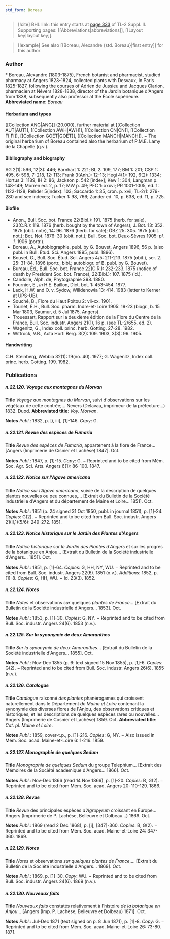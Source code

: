 ```yaml
---
std_form: Boreau
---
```


> [!cite] BHL link: this entry starts at [page 333](https://www.biodiversitylibrary.org/page/33265530) of TL-2 Suppl. II.
> Supporting pages: [[Abbreviations|abbreviations]], [[Layout key|layout key]].

> [!example] See also [[Boreau, Alexandre {std. Boreau}|first entry]] for this author

### Author

\* Boreau, Alexandre (1803-1875), French botanist and pharmacist, studied pharmacy at Angers 1823-1824, collected plants with Desvaux, in Paris 1825-1827, following the courses of Adrien de Jussieu and Jacques Clarion, pharmacien at Névers 1828-1838, director of the Jardin botanique d'Angers from 1838, subsequently also professor at the École supérieure. 
**Abbreviated name**: *Boreau*

#### Herbarium and types

[[Collection ANG|ANG]] (20.000), further material at [[Collection AUT|AUT]], [[Collection AWH|AWH]], [[Collection CN|CN]], [[Collection FI|FI]], [[Collection GOET|GOET]], [[Collection MANCH|MANCH]]. − The original herbarium of Boreau contained also the herbarium of P.M.E. Lamy de la Chapelle (q.v.).

#### Bibliography and biography

AG 2(1): 596, 12(3): 446; Barnhart 1: 221; BL 2: 109, 177; BM 1: 201; CSP 1: 495, 6: 598, 7: 218, 12: 113; Frank 3(Anh.): 12-13; Hegi 4(1): 192, 6(2): 1334; Hortus 3: 1189; IH 2: 86; Jackson p. 542 \[index\]; Kew 1: 304; Langman p. 148-149; Morren ed. 2, p. 17; MW p. 49; PFC 1: xxxvi; PR 1001-1005, ed. 1: 1122-1128; Rehder 5(index): 103; Saccardo 1: 35, cron. p. xvii; TL-2/1: 279-280 and see indexes; Tucker 1: 98, 766; Zander ed. 10, p. 638, ed. 11, p. 725.

#### Biofile

- Anon., Bull. Soc. bot. France 22(Bibl.): 191. 1875 (herb. for sale), 23(C.R.): 119. 1876 (herb. bought by the town of Angers); J. Bot. 13: 352. 1875 (obit. note), 14: 96. 1876 (herb. for sale); ÖBZ 25: 305. 1875 (obit. not.); Bot. Not. 1876: 30 (obit. not.); Bull. Soc. bot. Deux-Sèvres 1905: *pl. 1.* 1906 (portr.).
- Boreau, A., Autobiographie, publ. by G. Bouvet, Angers 1896, 56 p. (also publ. in Bull. Étud. Sci. Angers 1895, publ. 1896).
- Bouvet, G., Bull. Soc. Étud. Sci. Angers 4/5: 211-213. 1875 (obit.), ser. 2. 25: 31-84. 1896 (portr., bibl.; autobiogr. of B. publ. by G. Bouvet).
- Bureau, Éd., Bull. Soc. bot. France 22(C.R.): 232-233. 1875 (notice of death by President Soc. bot. France), 22(Bibl.): 107. 1875 (id.).
- Candolle, Alph. de, Phytographie 398. 1880.
- Fournier, E., *in* H.E. Baillon, Dict. bot. 1: 453-454. 1877.
- Lack, H.W. and O. v. Sydow, Willdenowia 13: 414. 1983 (letter to Kerner at UPS-UB).
- Souché, B., Flore du Haut Poitou 2: vii-xx. 1901.
- Tourlet, E.H., Bull. Soc. pharm. Indre-et-Loire 1905: 19-23 (biogr., b. 15 Mar 1803, Saumur, d. 5 Jul 1875, Angers).
- Trouessart, Rapport sur la deuxième édition de la Flore du Centre de la France, Bull. Soc. industr. Angers 21(1), 16 p. (see TL-2/655, ed. 2).
- Wagenitz, G., Index coll. princ. herb. Gotting. 27-28. 1982.
- Wittrock, V.B., Acta Horti Berg. 3(2): 109. 1903, 3(3): 96. 1905.

#### Handwriting

C.H. Steinberg, Webbia 32(1): 19(no. 40). 1977; G. Wagenitz, Index coll. princ. herb. Gotting. 199. 1982.

### Publications

##### n.22.120. Voyage aux montagnes du Morvan

**Title**
*Voyage aux montagnes du Morvan*, suivi d'observations sur les végétaux de cette contrée;... Nevers (Delavau, imprimeur de la préfecture...) 1832. Duod.
**Abbreviated title**: *Voy. Morvan*.

**Notes**
*Publ*.: 1832, p. \[i, iii\], \[1\]-146. *Copy*: G.

##### n.22.121. Revue des espèces de Fumaria

**Title**
*Revue des espèces de Fumaria*, appartenent à la flore de France... \[Angers (Imprimerie de Cisnier et Lachèse) 1847\]. Oct.

**Notes**
*Publ*.: 1847, p. \[1\]-15. *Copy*: G. − Reprinted and to be cited from Mém. Soc. Agr. Sci. Arts. Angers 6(1): 86-100. 1847.

##### n.22.122. Notice sur l'Agave americana

**Title**
*Notice sur l'Agave americana*, suivie de la description de quelques plantes nouvelles ou peu connues,... \[Extrait du Bulletin de la Société industrielle d'Angers et du département de Maine et Loire... 1851\]. Oct.

**Notes**
*Publ*.: 1851 (p. 24 signed 31 Oct 1850, publ. in journal 1851), p. \[1\]-24. *Copies*: G(2). − Reprinted and to be cited from Bull. Soc. industr. Angers 21(II,1)(5/6): 249-272. 1851.

##### n.22.123. Notice historique sur le Jardin des Plantes d'Angers

**Title**
*Notice historique sur le Jardin des Plantes d'Angers* et sur les progrès de la botanique en Anjou... \[Extrait du Bulletin de la Société industrielle d'Angers... 1851\]. Oct.

**Notes**
*Publ*.: 1851, p. \[1\]-64. *Copies*: G, HH, NY, WU. − Reprinted and to be cited from Bull. Soc. industr. Angers 22(6). 1851 (n.v.).
*Additions*: 1852, p. \[1\]-8. *Copies*: G, HH, WU. − Id. 23(3). 1852.

##### n.22.124. Notes

**Title**
*Notes* et observations *sur* quelques *plantes de France*... \[Extrait du Bulletin de la Société industrielle d'Angers... 1853\]. Oct.

**Notes**
*Publ*.: 1853, p. \[1\]-30. *Copies*: G, NY. − Reprinted and to be cited from Bull. Soc. industr. Angers 24(6). 1853 (n.v.).

##### n.22.125. Sur la synonymie de deux Amaranthes

**Title**
*Sur la synonymie de deux Amaranthes*... \[Extrait du Bulletin de la Société industrielle d'Angers... 1855\]. Oct.

**Notes**
*Publ*.: Nov-Dec 1855 (p. 6: text signed 15 Nov 1855), p. \[1\]-6. *Copies*: G(2). − Reprinted and to be cited from Bull. Soc. industr. Angers 26(6). 1855 (n.v.).

##### n.22.126. Catalogue

**Title**
*Catalogue* raisonné *des plantes* phanérogames qui croissent naturellement dans le Département *de Maine et Loire* contenant la synonymie des diverses flores de l'Anjou, des observations critiques et historiques, et les descriptions de quelques espèces rares ou nouvelles... Angers (Imprimerie de Cosnier et Lachèse) 1859. Oct.
**Abbreviated title**: *Cat. pl. Maine et Loire*.

**Notes**
*Publ*.: 1859, cover-t.p., p. \[1\]-216. *Copies*: G, NY. − Also issued in Mém. Soc. acad. Maine-et-Loire 6: 1-216. 1859.

##### n.22.127. Monographie de quelques Sedum

**Title**
*Monographie de quelques Sedum* du groupe Telephium... \[Extrait des Mémoires de la Société academique d'Angers... 1866\]. Oct.

**Notes**
*Publ*.: Nov-Dec 1866 (read 14 Nov 1866), p. \[1\]-20. *Copies*: B, G(2). − Reprinted and to be cited from Mém. Soc. acad. Angers 20: 110-129. 1866.

##### n.22.128. Revue

**Title**
*Revue* des principales espèces *d'Agropyrum* croissant en Europe... Angers (Imprimerie de P. Lachèse, Belleuvre et Dolbeau...) 1869. Oct.

**Notes**
*Publ*.: 1869 (read 2 Dec 1868), p. \[i\], \[347\]-360. *Copies*: B, G(2). − Reprinted and to be cited from Mém. Soc. acad. Maine-et-Loire 24: 347-360. 1869.

##### n.22.129. Notes

**Title**
*Notes* et observations *sur quelques plantes de France*,... \[Extrait du Bulletin de la Société industrielle d'Angers... 1869\]. Oct.

**Notes**
*Publ*.: 1869, p. \[1\]-30. *Copy*: WU. − Reprinted and to be cited from Bull. Soc. industr. Angers 24(6). 1869 (n.v.).

##### n.22.130. Nouveaux faits

**Title**
*Nouveaux faits* constatés relativement à l'histoire *de la botanique en Anjou*... \[Angers (Imp. P. Lachèse, Belleuvre et Dolbeau) 1871\]. Oct.

**Notes**
*Publ*.: Jul-Dec 1871 (text signed on p. 8 Jun 1871), p. \[1\]-8. *Copy*: G. − Reprinted and to be cited from Mém. Soc. acad. Maine-et-Loire 26: 73-80. 1871.

